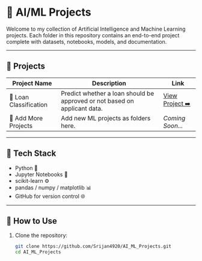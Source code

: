# 🤖 AI/ML Projects

Welcome to my collection of Artificial Intelligence and Machine Learning projects. Each folder in this repository contains an end-to-end project complete with datasets, notebooks, models, and documentation.

---

## 📁 Projects

| Project Name | Description | Link |
|--------------|-------------|------|
| 🏦 Loan Classification | Predict whether a loan should be approved or not based on applicant data. | [View Project ➡️](https://github.com/Srijan4920/AI_ML_Projects/tree/main/Loan_Classification_Project) |
| 🧠 Add More Projects | Add new ML projects as folders here. | _Coming Soon..._ |

---

## 🔧 Tech Stack

- Python 🐍
- Jupyter Notebooks 📓
- scikit-learn ⚙️
- pandas / numpy / matplotlib 📊
- GitHub for version control 🌐

---

## 📌 How to Use

1. Clone the repository:
   ```bash
   git clone https://github.com/Srijan4920/AI_ML_Projects.git
   cd AI_ML_Projects
